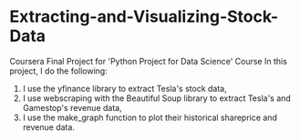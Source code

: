 # Extracting-and-Visualizing-Stock-Data
Coursera Final Project for 'Python Project for Data Science' Course
In this project, I do the following:
1. I use the yfinance library to extract Tesla's stock data, 
2. I use webscraping with the Beautiful Soup library to extract Tesla's and Gamestop's revenue data, 
3. I use the make_graph function to plot their historical shareprice and revenue data.
